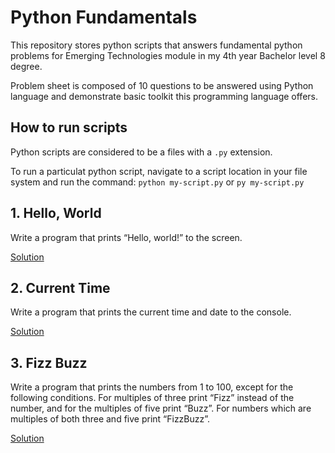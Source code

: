 # Python Fundamentals

This repository stores python scripts that answers fundamental python problems for Emerging Technologies module in my 4th year Bachelor level 8 degree. 

Problem sheet is composed of 10 questions to be answered using Python language and demonstrate basic toolkit this programming language offers.
 
## How to run scripts

Python scripts are considered to be a files with a `.py` extension.

To run a particulat python script, navigate to a script location in your file system and run the command:
`python my-script.py` or `py my-script.py` 

## 1. Hello, World

Write a program that prints “Hello, world!” to the screen.

[Solution](https://github.com/EddyCodeIt/python_fundamentals/blob/master/hello_world.py)

## 2. Current Time

Write a program that prints the current time and date to the console.

[Solution](https://github.com/EddyCodeIt/python_fundamentals/blob/master/current_time.py)

## 3. Fizz Buzz 

Write a program that prints the numbers from 1 to 100, except for the following conditions. For multiples of three print “Fizz” instead of the number, and for the multiples of five print “Buzz”. For numbers which are multiples of both three and five print “FizzBuzz”.

[Solution](https://github.com/EddyCodeIt/python_fundamentals/blob/master/fizzbuzz.py)